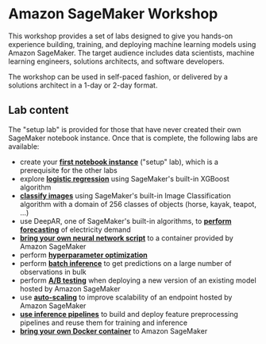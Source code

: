 # Amazon SageMaker Workshop
This workshop provides a set of labs designed to give you hands-on experience building, training, and deploying machine
learning models using Amazon SageMaker. The target audience includes data scientists, machine learning engineers, solutions architects, and software developers.

The workshop can be used in self-paced fashion, or delivered by a solutions architect in a 1-day or 2-day format.

## Lab content

The "setup lab" is provided for those that have never created their own SageMaker notebook instance. Once that is complete, the following labs are available:

- create your [**first notebook instance**](lab-0-setup/README.md) ("setup" lab), which is a prerequisite for the other labs
- explore [**logistic regression**](lab-xgboost/README.md) using SageMaker's built-in XGBoost algorithm
- [**classify images**](lab-image-classification) using SageMaker's built-in Image Classification algorithm with a domain of 256 classes of objects (horse, kayak, teapot, ...)
- use DeepAR, one of SageMaker's built-in algorithms, to [**perform forecasting**](lab-forecasting) of electricity demand
- [**bring your own neural network script**](lab-bring-your-own-tensorflow/README.md) to a container provided by Amazon SageMaker
- perform [**hyperparameter optimization**](lab-hpo/README.md)
- perform [**batch inference**](lab-batch-inference/README.md) to get predictions on a large number of observations in bulk
- perform [**A/B testing**](lab-ab-testing/README.md) when deploying a new version of an existing model hosted by Amazon SageMaker
- use [**auto-scaling**](lab-auto-scale/README.md) to improve scalability of an endpoint hosted by Amazon SageMaker
- [**use inference pipelines**](lab-inference-pipelines/README.md) to build and deploy feature preprocessing pipelines and reuse them for training and inference
- [**bring your own Docker container**](lab-bring-your-own-container/README.md) to Amazon SageMaker
